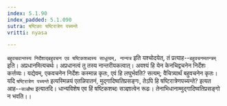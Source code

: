 ```yaml
---
index: 5.1.90
index_padded: 5.1.090
sutra: षष्टिकाः षष्टिरात्रेण पच्यन्ते
vritti: nyasa

---
```

`बहुवचवान्तस्य निर्देशाद्बहुवचन एव षष्टिकशब्दस्य साधुत्वम्, नान्यत्र` इति यश्चोदयेत्, तं प्रत्याह--`बहुवचनमतन्त्रम्` इति। अप्रधानमित्यचर्थः। अप्रधानत्वं तु तस्य नान्तरीयकत्वात्। अवश्यं हि येन केनचिद्वचनेन निर्देशः कर्त्तव्यः। यद्येवम्, एकवचनेन निर्देशः कस्मान्न कृतः, एवं हि लघुर्भवति? सत्यम्; वैचित्र्यार्थं बहुवचनेन कृतः। यदि `षष्टिरात्रेण पच्यन्ते` इत्यस्मिन्नयं एतन्निपातनं, मुद्गादिष्वतिप्रसङ्गः, तेऽपि हि षष्टिरात्रेणपच्यन्ते? इत्यत आह--`सञ्ज्ञैषा` इत्यातदि। धान्यविशेष एव हिं षष्टिकशब्दः सञ्ज्ञात्वेन रूढः। तेनाभिधानाम्मुद्गादिष्वतिप्रसङ्गो न भवति।।